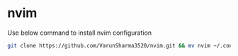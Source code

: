 # nvim

Use below command to install nvim configuration

```bash
git clone https://github.com/VarunSharma3520/nvim.git && mv nvim ~/.config/ && nvim && cd ~
```








